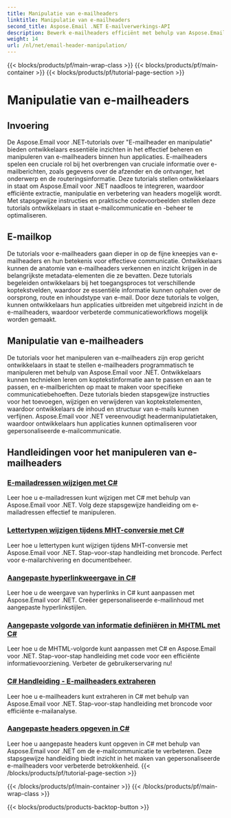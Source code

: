 ```yaml
---
title: Manipulatie van e-mailheaders
linktitle: Manipulatie van e-mailheaders
second_title: Aspose.Email .NET E-mailverwerkings-API
description: Bewerk e-mailheaders efficiënt met behulp van Aspose.Email voor .NET-tutorials. Leer headers extraheren, wijzigen en personaliseren voor verbeterde communicatie.
weight: 14
url: /nl/net/email-header-manipulation/
---
```


{{< blocks/products/pf/main-wrap-class >}}
{{< blocks/products/pf/main-container >}}
{{< blocks/products/pf/tutorial-page-section >}}

# Manipulatie van e-mailheaders


## Invoering

De Aspose.Email voor .NET-tutorials over "E-mailheader en manipulatie" bieden ontwikkelaars essentiële inzichten in het effectief beheren en manipuleren van e-mailheaders binnen hun applicaties. E-mailheaders spelen een cruciale rol bij het overbrengen van cruciale informatie over e-mailberichten, zoals gegevens over de afzender en de ontvanger, het onderwerp en de routeringsinformatie. Deze tutorials stellen ontwikkelaars in staat om Aspose.Email voor .NET naadloos te integreren, waardoor efficiënte extractie, manipulatie en verbetering van headers mogelijk wordt. Met stapsgewijze instructies en praktische codevoorbeelden stellen deze tutorials ontwikkelaars in staat e-mailcommunicatie en -beheer te optimaliseren.

## E-mailkop

De tutorials voor e-mailheaders gaan dieper in op de fijne kneepjes van e-mailheaders en hun betekenis voor effectieve communicatie. Ontwikkelaars kunnen de anatomie van e-mailheaders verkennen en inzicht krijgen in de belangrijkste metadata-elementen die ze bevatten. Deze tutorials begeleiden ontwikkelaars bij het toegangsproces tot verschillende koptekstvelden, waardoor ze essentiële informatie kunnen ophalen over de oorsprong, route en inhoudstype van e-mail. Door deze tutorials te volgen, kunnen ontwikkelaars hun applicaties uitbreiden met uitgebreid inzicht in de e-mailheaders, waardoor verbeterde communicatieworkflows mogelijk worden gemaakt.

## Manipulatie van e-mailheaders

De tutorials voor het manipuleren van e-mailheaders zijn erop gericht ontwikkelaars in staat te stellen e-mailheaders programmatisch te manipuleren met behulp van Aspose.Email voor .NET. Ontwikkelaars kunnen technieken leren om koptekstinformatie aan te passen en aan te passen, en e-mailberichten op maat te maken voor specifieke communicatiebehoeften. Deze tutorials bieden stapsgewijze instructies voor het toevoegen, wijzigen en verwijderen van koptekstelementen, waardoor ontwikkelaars de inhoud en structuur van e-mails kunnen verfijnen. Aspose.Email voor .NET vereenvoudigt headermanipulatietaken, waardoor ontwikkelaars hun applicaties kunnen optimaliseren voor gepersonaliseerde e-mailcommunicatie.

## Handleidingen voor het manipuleren van e-mailheaders
### [E-mailadressen wijzigen met C#](./modifying-email-addresses-with-csharp/)
Leer hoe u e-mailadressen kunt wijzigen met C# met behulp van Aspose.Email voor .NET. Volg deze stapsgewijze handleiding om e-mailadressen effectief te manipuleren.
### [Lettertypen wijzigen tijdens MHT-conversie met C#](./changing-fonts-during-mht-conversion-using-csharp/)
Leer hoe u lettertypen kunt wijzigen tijdens MHT-conversie met Aspose.Email voor .NET. Stap-voor-stap handleiding met broncode. Perfect voor e-mailarchivering en documentbeheer.
### [ Aangepaste hyperlinkweergave in C#](./custom-hyperlink-rendering-in-csharp/)
Leer hoe u de weergave van hyperlinks in C# kunt aanpassen met Aspose.Email voor .NET. Creëer gepersonaliseerde e-mailinhoud met aangepaste hyperlinkstijlen.
### [Aangepaste volgorde van informatie definiëren in MHTML met C#](./defining-custom-order-of-information-in-mhtml-with-csharp/)
Leer hoe u de MHTML-volgorde kunt aanpassen met C# en Aspose.Email voor .NET. Stap-voor-stap handleiding met code voor een efficiënte informatievoorziening. Verbeter de gebruikerservaring nu!
### [C# Handleiding - E-mailheaders extraheren](./csharp-guide-extracting-email-headers/)
Leer hoe u e-mailheaders kunt extraheren in C# met behulp van Aspose.Email voor .NET. Stap-voor-stap handleiding met broncode voor efficiënte e-mailanalyse. 
### [Aangepaste headers opgeven in C#](./specifying-custom-headers-in-csharp/)
Leer hoe u aangepaste headers kunt opgeven in C# met behulp van Aspose.Email voor .NET om de e-mailcommunicatie te verbeteren. Deze stapsgewijze handleiding biedt inzicht in het maken van gepersonaliseerde e-mailheaders voor verbeterde betrokkenheid.
{{< /blocks/products/pf/tutorial-page-section >}}

{{< /blocks/products/pf/main-container >}}
{{< /blocks/products/pf/main-wrap-class >}}

{{< blocks/products/products-backtop-button >}}
